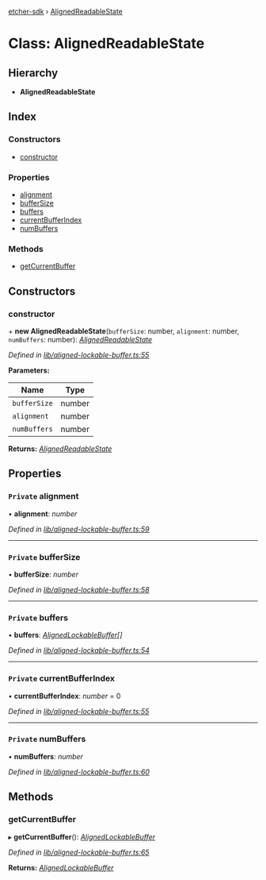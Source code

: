 [etcher-sdk](../README.md) › [AlignedReadableState](alignedreadablestate.md)

# Class: AlignedReadableState

## Hierarchy

* **AlignedReadableState**

## Index

### Constructors

* [constructor](alignedreadablestate.md#constructor)

### Properties

* [alignment](alignedreadablestate.md#private-alignment)
* [bufferSize](alignedreadablestate.md#private-buffersize)
* [buffers](alignedreadablestate.md#private-buffers)
* [currentBufferIndex](alignedreadablestate.md#private-currentbufferindex)
* [numBuffers](alignedreadablestate.md#private-numbuffers)

### Methods

* [getCurrentBuffer](alignedreadablestate.md#getcurrentbuffer)

## Constructors

###  constructor

\+ **new AlignedReadableState**(`bufferSize`: number, `alignment`: number, `numBuffers`: number): *[AlignedReadableState](alignedreadablestate.md)*

*Defined in [lib/aligned-lockable-buffer.ts:55](https://github.com/balena-io-modules/etcher-sdk/blob/9e465a8/lib/aligned-lockable-buffer.ts#L55)*

**Parameters:**

Name | Type |
------ | ------ |
`bufferSize` | number |
`alignment` | number |
`numBuffers` | number |

**Returns:** *[AlignedReadableState](alignedreadablestate.md)*

## Properties

### `Private` alignment

• **alignment**: *number*

*Defined in [lib/aligned-lockable-buffer.ts:59](https://github.com/balena-io-modules/etcher-sdk/blob/9e465a8/lib/aligned-lockable-buffer.ts#L59)*

___

### `Private` bufferSize

• **bufferSize**: *number*

*Defined in [lib/aligned-lockable-buffer.ts:58](https://github.com/balena-io-modules/etcher-sdk/blob/9e465a8/lib/aligned-lockable-buffer.ts#L58)*

___

### `Private` buffers

• **buffers**: *[AlignedLockableBuffer](../interfaces/alignedlockablebuffer.md)[]*

*Defined in [lib/aligned-lockable-buffer.ts:54](https://github.com/balena-io-modules/etcher-sdk/blob/9e465a8/lib/aligned-lockable-buffer.ts#L54)*

___

### `Private` currentBufferIndex

• **currentBufferIndex**: *number* = 0

*Defined in [lib/aligned-lockable-buffer.ts:55](https://github.com/balena-io-modules/etcher-sdk/blob/9e465a8/lib/aligned-lockable-buffer.ts#L55)*

___

### `Private` numBuffers

• **numBuffers**: *number*

*Defined in [lib/aligned-lockable-buffer.ts:60](https://github.com/balena-io-modules/etcher-sdk/blob/9e465a8/lib/aligned-lockable-buffer.ts#L60)*

## Methods

###  getCurrentBuffer

▸ **getCurrentBuffer**(): *[AlignedLockableBuffer](../interfaces/alignedlockablebuffer.md)*

*Defined in [lib/aligned-lockable-buffer.ts:65](https://github.com/balena-io-modules/etcher-sdk/blob/9e465a8/lib/aligned-lockable-buffer.ts#L65)*

**Returns:** *[AlignedLockableBuffer](../interfaces/alignedlockablebuffer.md)*
